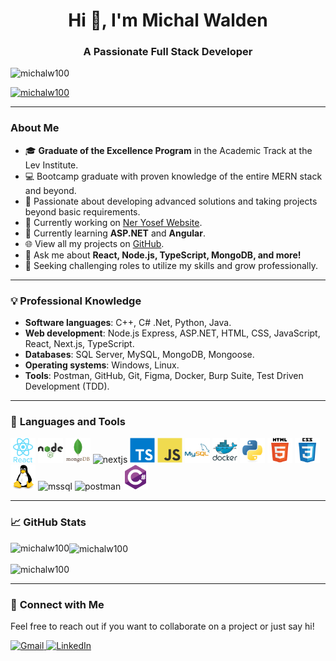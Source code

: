 <h1 align="center">Hi 👋, I'm Michal Walden</h1>
<h3 align="center">A Passionate Full Stack Developer</h3>

<p align="left"> <img src="https://komarev.com/ghpvc/?username=michalw100&label=Profile%20views&color=0e75b6&style=flat" alt="michalw100" /> </p>

<p align="left">
  <a href="https://github.com/ryo-ma/github-profile-trophy">
    <img src="https://github-profile-trophy.vercel.app/?username=michalw100" alt="michalw100" />
  </a>
</p>

---

### About Me
- 🎓 **Graduate of the Excellence Program** in the Academic Track at the Lev Institute.  
- 💻 Bootcamp graduate with proven knowledge of the entire MERN stack and beyond.  
- 🌟 Passionate about developing advanced solutions and taking projects beyond basic requirements.  
- 🔭 Currently working on [Ner Yosef Website](https://github.com/michalw100/NerYosefWebsite).  
- 🌱 Currently learning **ASP.NET** and **Angular**.  
- 🌐 View all my projects on [GitHub](https://github.com/michalw100?tab=repositories).  
- 💬 Ask me about **React, Node.js, TypeScript, MongoDB, and more!**  
- 🚀 Seeking challenging roles to utilize my skills and grow professionally.  

---

### 💡 **Professional Knowledge**
- **Software languages**: C++, C# .Net, Python, Java.  
- **Web development**: Node.js Express, ASP.NET, HTML, CSS, JavaScript, React, Next.js, TypeScript.  
- **Databases**: SQL Server, MySQL, MongoDB, Mongoose.  
- **Operating systems**: Windows, Linux.  
- **Tools**: Postman, GitHub, Git, Figma, Docker, Burp Suite, Test Driven Development (TDD).

---

### 🌟 **Languages and Tools**
<p align="left">
  <img src="https://raw.githubusercontent.com/devicons/devicon/master/icons/react/react-original-wordmark.svg" alt="react" width="40" height="40"/>
  <img src="https://raw.githubusercontent.com/devicons/devicon/master/icons/nodejs/nodejs-original-wordmark.svg" alt="nodejs" width="40" height="40"/>
  <img src="https://raw.githubusercontent.com/devicons/devicon/master/icons/mongodb/mongodb-original-wordmark.svg" alt="mongodb" width="40" height="40"/>
  <img src="https://cdn.worldvectorlogo.com/logos/nextjs-2.svg" alt="nextjs" width="40" height="40"/>
  <img src="https://raw.githubusercontent.com/devicons/devicon/master/icons/typescript/typescript-original.svg" alt="typescript" width="40" height="40"/>
  <img src="https://raw.githubusercontent.com/devicons/devicon/master/icons/javascript/javascript-original.svg" alt="javascript" width="40" height="40"/>
  <img src="https://raw.githubusercontent.com/devicons/devicon/master/icons/mysql/mysql-original-wordmark.svg" alt="mysql" width="40" height="40"/>
  <img src="https://raw.githubusercontent.com/devicons/devicon/master/icons/docker/docker-original-wordmark.svg" alt="docker" width="40" height="40"/>
  <img src="https://raw.githubusercontent.com/devicons/devicon/master/icons/python/python-original.svg" alt="python" width="40" height="40"/>
  <img src="https://raw.githubusercontent.com/devicons/devicon/master/icons/html5/html5-original-wordmark.svg" alt="html5" width="40" height="40"/>
  <img src="https://raw.githubusercontent.com/devicons/devicon/master/icons/css3/css3-original-wordmark.svg" alt="css3" width="40" height="40"/>
  <img src="https://raw.githubusercontent.com/devicons/devicon/master/icons/linux/linux-original.svg" alt="linux" width="40" height="40"/>
  <img src="https://www.svgrepo.com/show/303229/microsoft-sql-server-logo.svg" alt="mssql" width="40" height="40"/>
  <img src="https://www.vectorlogo.zone/logos/getpostman/getpostman-icon.svg" alt="postman" width="40" height="40"/>
  <img src="https://raw.githubusercontent.com/devicons/devicon/master/icons/csharp/csharp-original.svg" alt="csharp" width="40" height="40"/>
</p>

---

### 📈 **GitHub Stats**
<p>
  <img align="left" src="https://github-readme-stats.vercel.app/api/top-langs?username=michalw100&show_icons=true&locale=en&layout=compact" alt="michalw100" />
</p>
<p>
  <img align="center" src="https://github-readme-stats.vercel.app/api?username=michalw100&show_icons=true&locale=en" alt="michalw100" />
</p>
<p>
  <img align="center" src="https://github-readme-streak-stats.herokuapp.com/?user=michalw100&" alt="michalw100" />
</p>

---

### 🤝 **Connect with Me**
Feel free to reach out if you want to collaborate on a project or just say hi!
<p align="left">
  <a href="mailto:your_email@example.com">
    <img src="https://www.vectorlogo.zone/logos/gmail/gmail-icon.svg" alt="Gmail" width="40" height="40"/>
  </a>
  <a href="https://www.linkedin.com/in/your-linkedin-profile">
    <img src="https://www.vectorlogo.zone/logos/linkedin/linkedin-icon.svg" alt="LinkedIn" width="40" height="40"/>
  </a>
</p>
